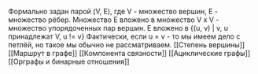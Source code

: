 Формально задан парой (V, E), где V - множество вершин, E - множество рёбер.
Множество E вложено в множество V x V - множество упорядоченных пар вершин.
E вложено в {(u, v) | v, u принадлежат V, u != v}
Фактически, если u = v - то мы имеем дело с петлёй, но такое мы обычно не рассматриваем.
[[Степень вершины]]
[[Маршрут в графе]]
[[Компонента связности]]
[[Ациклические графы]]
[[Орграфы и бинарные отношения]]
